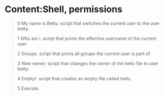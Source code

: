 
# Content:Shell, permissions #

> 0 My name is Betty.
   script that switches the current user to the user betty
   
> 1 Who am i.
   script that prints the effective username of the current user

> 2 Groups.
   script that prints all groups the current user is part of.

> 3 New owner.
   script that changes the owner of the hello file to user betty.

> 4 Empty!.
   script that creates an empty file called hello.

> 5 Execute.
